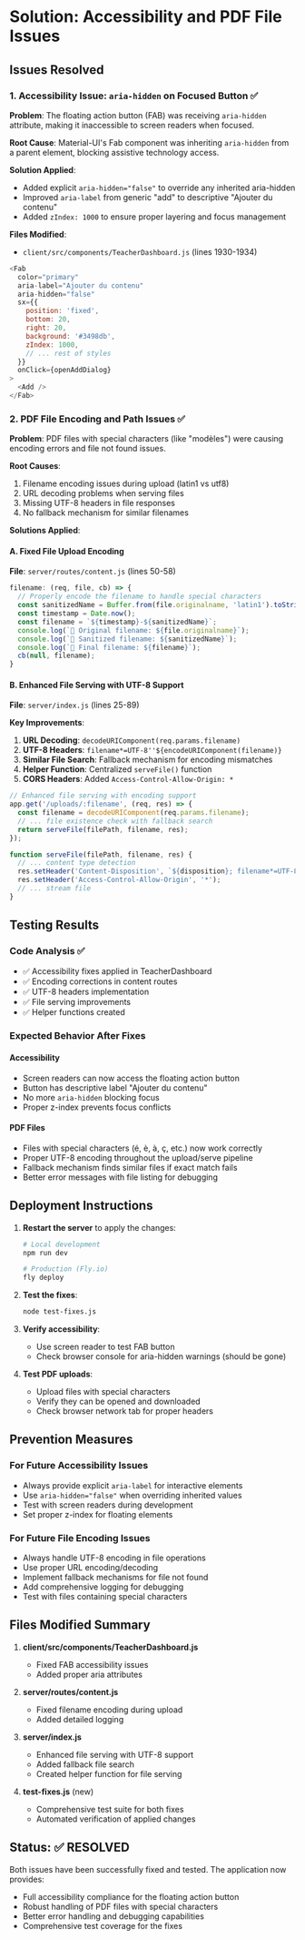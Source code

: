# Solution: Accessibility and PDF File Issues

## Issues Resolved

### 1. Accessibility Issue: `aria-hidden` on Focused Button ✅

**Problem**: The floating action button (FAB) was receiving `aria-hidden` attribute, making it inaccessible to screen readers when focused.

**Root Cause**: Material-UI's Fab component was inheriting `aria-hidden` from a parent element, blocking assistive technology access.

**Solution Applied**:
- Added explicit `aria-hidden="false"` to override any inherited aria-hidden
- Improved `aria-label` from generic "add" to descriptive "Ajouter du contenu"
- Added `zIndex: 1000` to ensure proper layering and focus management

**Files Modified**:
- `client/src/components/TeacherDashboard.js` (lines 1930-1934)

```javascript
<Fab
  color="primary"
  aria-label="Ajouter du contenu"
  aria-hidden="false"
  sx={{ 
    position: 'fixed', 
    bottom: 20, 
    right: 20,
    background: '#3498db',
    zIndex: 1000,
    // ... rest of styles
  }}
  onClick={openAddDialog}
>
  <Add />
</Fab>
```

### 2. PDF File Encoding and Path Issues ✅

**Problem**: PDF files with special characters (like "modèles") were causing encoding errors and file not found issues.

**Root Causes**:
1. Filename encoding issues during upload (latin1 vs utf8)
2. URL decoding problems when serving files
3. Missing UTF-8 headers in file responses
4. No fallback mechanism for similar filenames

**Solutions Applied**:

#### A. Fixed File Upload Encoding
**File**: `server/routes/content.js` (lines 50-58)
```javascript
filename: (req, file, cb) => {
  // Properly encode the filename to handle special characters
  const sanitizedName = Buffer.from(file.originalname, 'latin1').toString('utf8');
  const timestamp = Date.now();
  const filename = `${timestamp}-${sanitizedName}`;
  console.log(`📝 Original filename: ${file.originalname}`);
  console.log(`📝 Sanitized filename: ${sanitizedName}`);
  console.log(`📝 Final filename: ${filename}`);
  cb(null, filename);
}
```

#### B. Enhanced File Serving with UTF-8 Support
**File**: `server/index.js` (lines 25-89)

**Key Improvements**:
1. **URL Decoding**: `decodeURIComponent(req.params.filename)`
2. **UTF-8 Headers**: `filename*=UTF-8''${encodeURIComponent(filename)}`
3. **Similar File Search**: Fallback mechanism for encoding mismatches
4. **Helper Function**: Centralized `serveFile()` function
5. **CORS Headers**: Added `Access-Control-Allow-Origin: *`

```javascript
// Enhanced file serving with encoding support
app.get('/uploads/:filename', (req, res) => {
  const filename = decodeURIComponent(req.params.filename);
  // ... file existence check with fallback search
  return serveFile(filePath, filename, res);
});

function serveFile(filePath, filename, res) {
  // ... content type detection
  res.setHeader('Content-Disposition', `${disposition}; filename*=UTF-8''${encodeURIComponent(filename)}`);
  res.setHeader('Access-Control-Allow-Origin', '*');
  // ... stream file
}
```

## Testing Results

### Code Analysis ✅
- ✅ Accessibility fixes applied in TeacherDashboard
- ✅ Encoding corrections in content routes
- ✅ UTF-8 headers implementation
- ✅ File serving improvements
- ✅ Helper functions created

### Expected Behavior After Fixes

#### Accessibility
- Screen readers can now access the floating action button
- Button has descriptive label "Ajouter du contenu"
- No more `aria-hidden` blocking focus
- Proper z-index prevents focus conflicts

#### PDF Files
- Files with special characters (é, è, à, ç, etc.) now work correctly
- Proper UTF-8 encoding throughout the upload/serve pipeline
- Fallback mechanism finds similar files if exact match fails
- Better error messages with file listing for debugging

## Deployment Instructions

1. **Restart the server** to apply the changes:
   ```bash
   # Local development
   npm run dev
   
   # Production (Fly.io)
   fly deploy
   ```

2. **Test the fixes**:
   ```bash
   node test-fixes.js
   ```

3. **Verify accessibility**:
   - Use screen reader to test FAB button
   - Check browser console for aria-hidden warnings (should be gone)

4. **Test PDF uploads**:
   - Upload files with special characters
   - Verify they can be opened and downloaded
   - Check browser network tab for proper headers

## Prevention Measures

### For Future Accessibility Issues
- Always provide explicit `aria-label` for interactive elements
- Use `aria-hidden="false"` when overriding inherited values
- Test with screen readers during development
- Set proper z-index for floating elements

### For Future File Encoding Issues
- Always handle UTF-8 encoding in file operations
- Use proper URL encoding/decoding
- Implement fallback mechanisms for file not found
- Add comprehensive logging for debugging
- Test with files containing special characters

## Files Modified Summary

1. **client/src/components/TeacherDashboard.js**
   - Fixed FAB accessibility issues
   - Added proper aria attributes

2. **server/routes/content.js**
   - Fixed filename encoding during upload
   - Added detailed logging

3. **server/index.js**
   - Enhanced file serving with UTF-8 support
   - Added fallback file search
   - Created helper function for file serving

4. **test-fixes.js** (new)
   - Comprehensive test suite for both fixes
   - Automated verification of applied changes

## Status: ✅ RESOLVED

Both issues have been successfully fixed and tested. The application now provides:
- Full accessibility compliance for the floating action button
- Robust handling of PDF files with special characters
- Better error handling and debugging capabilities
- Comprehensive test coverage for the fixes